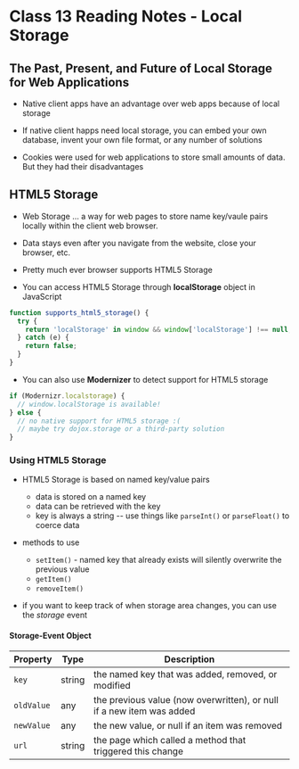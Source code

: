 # Class 13 Reading Notes - Local Storage

## The Past, Present, and Future of Local Storage for Web Applications

- Native client apps have an advantage over web apps because of local storage

- If native client happs need local storage, you can embed your own database, invent your own file format, or any number of solutions

- Cookies were used for web applications to store small amounts of data. But they had their disadvantages

## HTML5 Storage

- Web Storage ... a way for web pages to store name key/vaule pairs locally within the client web browser.
- Data stays even after you navigate from the website, close your browser, etc.
- Pretty much ever browser supports HTML5 Storage

- You can access HTML5 Storage through **localStorage** object in JavaScript

```` javascript
function supports_html5_storage() {
  try {
    return 'localStorage' in window && window['localStorage'] !== null;
  } catch (e) {
    return false;
  }
}
````

- You can also use **Modernizer** to detect support for HTML5 storage

```` javascript
if (Modernizr.localstorage) {
  // window.localStorage is available!
} else {
  // no native support for HTML5 storage :(
  // maybe try dojox.storage or a third-party solution
}
````

### Using HTML5 Storage

- HTML5 Storage is based on named key/value pairs
  - data is stored on a named key
  - data can be retrieved with the key
  - key is always a string -- use things like `parseInt()` or `parseFloat()` to coerce data

- methods to use
  - `setItem()` - named key that already exists will silently overwrite the previous value
  - `getItem()`
  - `removeItem()`

- if you want to keep track of when storage area changes, you can use the *storage* event

#### Storage-Event Object

|**Property** | **Type** | **Description** |
|-------------------|-----------------------|---------------|
| `key` | string | the named key that was added, removed, or modified |
| `oldValue` | any | the previous value (now overwritten), or null if a new item was added |
| `newValue` | any | the new value, or null if an item was removed |
| `url` | string | the page which called a method that triggered this change |
